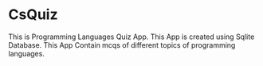 # CsQuiz
This is Programming Languages Quiz App.
This App is created using Sqlite Database.
This App Contain mcqs of different topics of programming languages.
